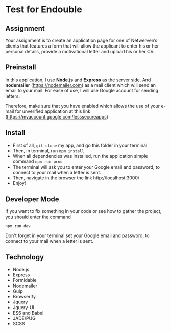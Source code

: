 # Test for Endouble
## Assignment
Your assignment is to create an application page for one of Netwerven’s clients that features a form that will allow the applicant to enter his or her personal details, provide a motivational letter and upload his or her CV.
## Preinstall
In this application, I use **Node.js** and **Express** as the server side. And **nodemailer** (https://nodemailer.com) as a mail client which will send an email to your mail. For ease of use, I will use Google account for sending letters.

Therefore, make sure that you have enabled which allows the use of your e-mail for unverified application at this link (https://myaccount.google.com/lesssecureapps)
## Install
- First of all, `git clone` my app, and go this folder in your terminal
- Then, in terminal, run `npm install`
- When all dependencies was installed, run the application simple command `npm run prod`
- The terminal will ask you to enter your Google email and password, to connect to your mail when a letter is sent.
- Then, navigate in the browser the link http://localhost:3000/
- Enjoy!
## Developer Mode
If you want to fix something in your code or see how to gather the project, you should enter the command 
```
npm run dev
```
Don't forget in your terminal set your Google email and password, to connect to your mail when a letter is sent.
## Technology
- Node.js
- Express
- Formidable
- Nodemailer
- Gulp
- Browserify
- Jquery
- Jquery-UI
- ES6 and Babel
- JADE/PUG
- SCSS
